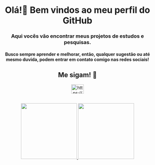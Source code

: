 <h1 align="center">Olá!👋 Bem vindos ao meu perfil do GitHub</h1>

<h3 align="center">
  Aqui vocês vão encontrar meus projetos de estudos e pesquisas.<br>
</h3>
<h4 align="center">  
  Busco sempre aprender e melhorar, então, qualquer sugestão ou até mesmo duvida, podem entrar em contato comigo nas redes sociais!
</h4>

<h2 align="center">Me sigam! 👾</h2>

<p align="center">
  <a href="linkedin.com/in/guilherme-frança-da-silva-4756a8155" target="blank"><img align="center" src="https://raw.githubusercontent.com/rahuldkjain/github-profile-readme-generator/master/src/images/icons/Social/linked-in-alt.svg" alt="https://www.linkedin.com/in/andr%C3%A9-henrique-silva-9aa371156/" height="30" width="40" />
  </a>
  <br><br>
</p>

<div align="center">
  <a href="https://github.com/GuilhermeFdSilva">
  <img height="180em" src="https://github-readme-stats.vercel.app/api?username=GuilhermeFdSilva&show_icons=true&theme=dracula&include_all_commits=true&count_private=true"/>
  <img height="180em" src="https://github-readme-stats.vercel.app/api/top-langs/?username=GuilhermeFdSilva&layout=compact&langs_count=7&theme=dracula"/>
</div>
